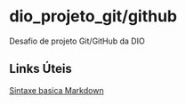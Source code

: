 # dio_projeto_git/github
Desafio de projeto Git/GitHub da DIO

## Links Úteis
[Sintaxe basica Markdown](https://www.markdownguide.org/basic-syntax/)
